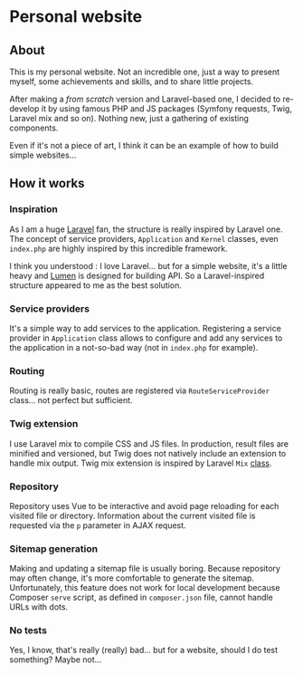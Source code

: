 # Personal website

## About
This is my personal website. Not an incredible one, just a way to present myself, some achievements and skills, and to
share little projects.

After making a _from scratch_ version and Laravel-based one, I decided to re-develop it by using famous PHP and JS
packages (Symfony requests, Twig, Laravel mix and so on). Nothing new, just a gathering of existing components.

Even if it's not a piece of art, I think it can be an example of how to build simple websites...

## How it works

### Inspiration
As I am a huge  [Laravel](https://laravel.com/) fan, the structure is really inspired by Laravel one. The concept of
service providers, `Application` and `Kernel` classes, even `index.php` are highly inspired by this incredible
framework.

I think you understood : I love Laravel... but for a simple website, it's a little heavy and
[Lumen](https://lumen.laravel.com/) is designed for building API. So a Laravel-inspired structure appeared to me as the
best solution.

### Service providers
It's a simple way to add services to the application. Registering a service provider in `Application` class allows to
configure and add any services to the application in a not-so-bad way (not in `index.php` for example).

### Routing
Routing is really basic, routes are registered via `RouteServiceProvider` class... not perfect but sufficient.

### Twig extension
I use Laravel mix to compile CSS and JS files. In production, result files are minified and versioned, but Twig does not
natively include an extension to handle mix output. Twig mix extension is inspired by Laravel `Mix` 
[class](https://github.com/laravel/framework/blob/master/src/Illuminate/Foundation/Mix.php).

### Repository
Repository uses Vue to be interactive and avoid page reloading for each visited file or directory. Information about the
current visited file is requested via the `p` parameter in AJAX request.

### Sitemap generation
Making and updating a sitemap file is usually boring. Because repository may often change, it's more comfortable to
generate the sitemap. Unfortunately, this feature does not work for local development because Composer `serve` script,
as defined in `composer.json` file, cannot handle URLs with dots.

### No tests
Yes, I know, that's really (really) bad... but for a website, should I do test something? Maybe not...